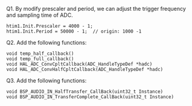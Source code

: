 Q1. By modify prescaler and period, we can adjust the trigger frequency and sampling time of ADC.

    htim1.Init.Prescaler = 4000 - 1;
    htim1.Init.Period = 50000 - 1;  // origin: 1000 -1

Q2. Add the following functions:

    void temp_half_callback()
    void temp_full_callback()
    void HAL_ADC_ConvCpltCallback(ADC_HandleTypeDef *hadc)
    void HAL_ADC_ConvHalfCpltCallback(ADC_HandleTypeDef *hadc)

Q3. Add the following functions:

    void BSP_AUDIO_IN_HalfTransfer_CallBack(uint32_t Instance)
    void BSP_AUDIO_IN_TransferComplete_CallBack(uint32_t Instance)


